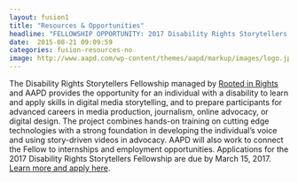 ```yaml
---
layout: fusion1
title: "Resources & Opportunities"
headline: "FELLOWSHIP OPPORTUNITY: 2017 Disability Rights Storytellers Fellowship"
date:  2015-08-21 09:09:59
categories: fusion-resources-no
image: http://www.aapd.com/wp-content/themes/aapd/markup/images/logo.jpg
---
```

The Disability Rights Storytellers Fellowship managed by <a href="http://www.rootedinrights.org">Rooted in Rights</a> and AAPD provides the opportunity for an individual with a disability to learn and apply skills in digital media storytelling, and to prepare participants for advanced careers in media production, journalism, online advocacy, or digital design. The project combines hands-on training on cutting edge technologies with a strong foundation in developing the individual’s voice and using story-driven videos in advocacy. AAPD will also work to connect the Fellow to internships and employment opportunities. Applications for the 2017 Disability Rights Storytellers Fellowship are due by March 15, 2017. <a href="http://www.aapd.com/disability-rights-storytellers/">Learn more and apply here</a>.